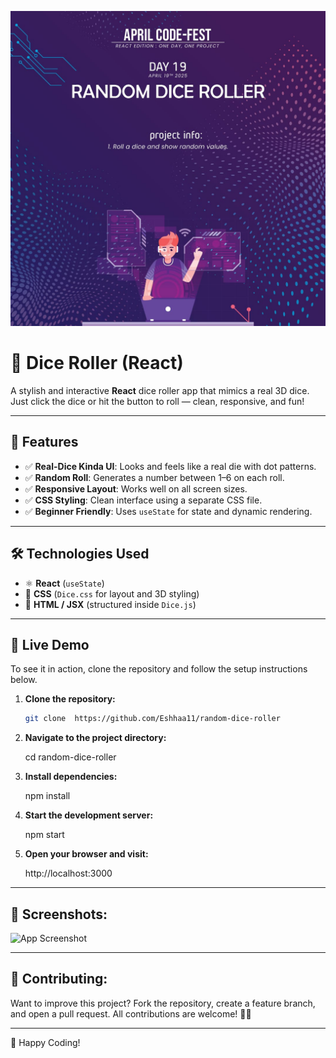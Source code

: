![App Screenshot](src/assets/dice.jpg)

# 🎲 Dice Roller (React)

A stylish and interactive **React** dice roller app that mimics a real 3D dice. Just click the dice or hit the button to roll — clean, responsive, and fun!

---

## 📌 Features
- ✅ **Real-Dice Kinda UI**: Looks and feels like a real die with dot patterns.
- ✅ **Random Roll**: Generates a number between 1–6 on each roll.
- ✅ **Responsive Layout**: Works well on all screen sizes.
- ✅ **CSS Styling**: Clean interface using a separate CSS file.
- ✅ **Beginner Friendly**: Uses `useState` for state and dynamic rendering.

---

## 🛠️ Technologies Used
- ⚛️ **React** (`useState`)
- 🎨 **CSS** (`Dice.css` for layout and 3D styling)
- 📄 **HTML / JSX** (structured inside `Dice.js`)

---

## 🚀 Live Demo
To see it in action, clone the repository and follow the setup instructions below.

1. **Clone the repository:**

   ```bash
   git clone  https://github.com/Eshhaa11/random-dice-roller
   
   
2. **Navigate to the project directory:**

   cd  random-dice-roller

3. **Install dependencies:**

   npm install

4. **Start the development server:**

   npm start

5. **Open your browser and visit:**

   http://localhost:3000

---

 ## 🎨 Screenshots:
 ![App Screenshot](src/assets/image.png)

 ---

 ## 🤝 Contributing:
 Want to improve this project? Fork the repository, create a feature branch, and open a pull request. All contributions are welcome! 🚀✨
 
 ---

 🎉 Happy Coding!